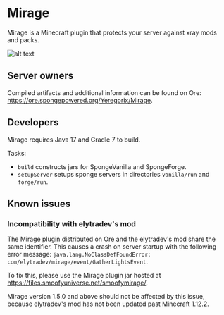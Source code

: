 # Mirage

Mirage is a Minecraft plugin that protects your server against xray mods and packs.

![alt text](https://files.smoofyuniverse.net/images/mirage_screenshots.png)

## Server owners

Compiled artifacts and additional information can be found on Ore: https://ore.spongepowered.org/Yeregorix/Mirage.

## Developers

Mirage requires Java 17 and Gradle 7 to build.

Tasks:

- `build` constructs jars for SpongeVanilla and SpongeForge.
- `setupServer` setups sponge servers in directories `vanilla/run` and `forge/run`.

## Known issues

### Incompatibility with elytradev's mod

The Mirage plugin distributed on Ore and the elytradev's mod share the same identifier.
This causes a crash on server startup with the following error
message: `java.lang.NoClassDefFoundError: com/elytradev/mirage/event/GatherLightsEvent`.

To fix this, please use the Mirage plugin jar hosted at https://files.smoofyuniverse.net/smoofymirage/.

Mirage version 1.5.0 and above should not be affected by this issue, because elytradev's mod has not been updated past
Minecraft 1.12.2.
